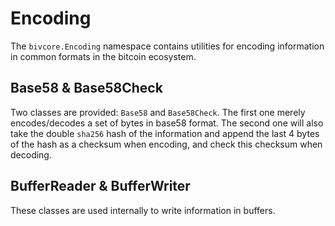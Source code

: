 # Encoding

The `bivcore.Encoding` namespace contains utilities for encoding information in common formats in the bitcoin ecosystem.

## Base58 & Base58Check

Two classes are provided: `Base58` and `Base58Check`. The first one merely encodes/decodes a set of bytes in base58 format. The second one will also take the double `sha256` hash of the information and append the last 4 bytes of the hash as a checksum when encoding, and check this checksum when decoding.

## BufferReader & BufferWriter

These classes are used internally to write information in buffers.

